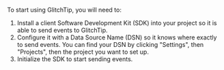 To start using GlitchTip, you will need to:

1. Install a client Software Development Kit (SDK) into your project so it is able to send events to GlitchTip.
2. Configure it with a Data Source Name (DSN) so it knows where exactly to send events. You can find your DSN by clicking "Settings", then "Projects", then the project you want to set&nbsp;up.
3. Initialize the SDK to start sending events.
